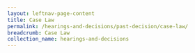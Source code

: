 ```yaml
---
layout: leftnav-page-content
title: Case Law
permalink: /hearings-and-decisions/past-decision/case-law/
breadcrumb: Case Law
collection_name: hearings-and-decisions
---
```


